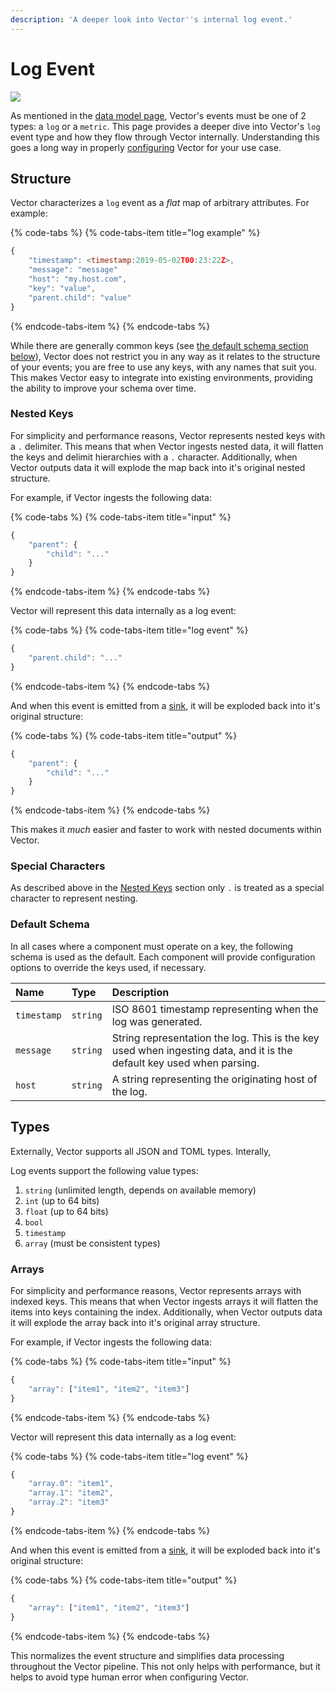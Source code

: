 ```yaml
---
description: 'A deeper look into Vector''s internal log event.'
---
```


# Log Event

![][images.data-model-log]

As mentioned in the [data model page][docs.data-model], Vector's events must
be one of 2 types: a `log` or a `metric`. This page provides a deeper dive into
Vector's `log` event type and how they flow through Vector internally.
Understanding this goes a long way in properly [configuring][docs.configuration]
Vector for your use case.

## Structure

Vector characterizes a `log` event as a _flat_ map of arbitrary attributes.
For example:

{% code-tabs %}
{% code-tabs-item title="log example" %}
```javascript
{
    "timestamp": <timestamp:2019-05-02T00:23:22Z>,
    "message": "message"
    "host": "my.host.com",
    "key": "value",
    "parent.child": "value"
}
```
{% endcode-tabs-item %}
{% endcode-tabs %}

While there are generally common keys (see [the default schema section below](#default-schema)),
Vector does not restrict you in any way as it relates to the structure of your
events; you are free to use any keys, with any names that suit you. This makes
Vector easy to integrate into existing environments, providing the ability to
improve your schema over time.

### Nested Keys

For simplicity and performance reasons, Vector represents nested keys with a
`.` delimiter. This means that when Vector ingests nested data, it will
flatten the keys and delimit hierarchies with a `.` character. Additionally,
when Vector outputs data it will explode the map back into it's original nested
structure.

For example, if Vector ingests the following data:

{% code-tabs %}
{% code-tabs-item title="input" %}
```javascript
{
    "parent": {
        "child": "..."
    }
}
```
{% endcode-tabs-item %}
{% endcode-tabs %}

Vector will represent this data internally as a log event:

{% code-tabs %}
{% code-tabs-item title="log event" %}
```javascript
{
    "parent.child": "..."
}
```
{% endcode-tabs-item %}
{% endcode-tabs %}

And when this event is emitted from a [sink][docs.sinks], it will be exploded
back into it's original structure:

{% code-tabs %}
{% code-tabs-item title="output" %}
```javascript
{
    "parent": {
        "child": "..."
    }
}
```
{% endcode-tabs-item %}
{% endcode-tabs %}

This makes it _much_ easier and faster to work with nested documents within
Vector.

### Special Characters

As described above in the [Nested Keys](#nested-keys) section only `.` is
treated as a special character to represent nesting.

### Default Schema

In all cases where a component must operate on a key, the following schema is
used as the default. Each component will provide configuration options to
override the keys used, if necessary.

| Name | Type | Description |
| :--- | :--- | :--- |
| `timestamp` | `string` | ISO 8601 timestamp representing when the log was generated. |
| `message` | `string` | String representation the log. This is the key used when ingesting data, and it is the default key used when parsing. |
| `host` | `string` | A string representing the originating host of the log. |

## Types

Externally, Vector supports all JSON and TOML types. Interally, 

Log events support the following value types:

1. `string` (unlimited length, depends on available memory)
2. `int` (up to 64 bits)
3. `float` (up to 64 bits)
4. `bool`
5. `timestamp`
6. `array` (must be consistent types)

### Arrays

For simplicity and performance reasons, Vector represents arrays with indexed
keys. This means that when Vector ingests arrays it will flatten the items
into keys containing the index. Additionally, when Vector outputs data it will
explode the array back into it's original array structure.

For example, if Vector ingests the following data:

{% code-tabs %}
{% code-tabs-item title="input" %}
```javascript
{
    "array": ["item1", "item2", "item3"]
}
```
{% endcode-tabs-item %}
{% endcode-tabs %}

Vector will represent this data internally as a log event:

{% code-tabs %}
{% code-tabs-item title="log event" %}
```javascript
{
    "array.0": "item1",
    "array.1": "item2",
    "array.2": "item3"
}
```
{% endcode-tabs-item %}
{% endcode-tabs %}

And when this event is emitted from a [sink][docs.sinks], it will be exploded
back into it's original structure:

{% code-tabs %}
{% code-tabs-item title="output" %}
```javascript
{
    "array": ["item1", "item2", "item3"]
}
```
{% endcode-tabs-item %}
{% endcode-tabs %}

This normalizes the event structure and simplifies data processing throughout
the Vector pipeline. This not only helps with performance, but it helps to
avoid type human error when configuring Vector.


[docs.configuration]: ../../usage/configuration
[docs.data-model]: ../../about/data-model
[docs.sinks]: ../../usage/configuration/sinks
[images.data-model-log]: ../../assets/data-model-log.svg
